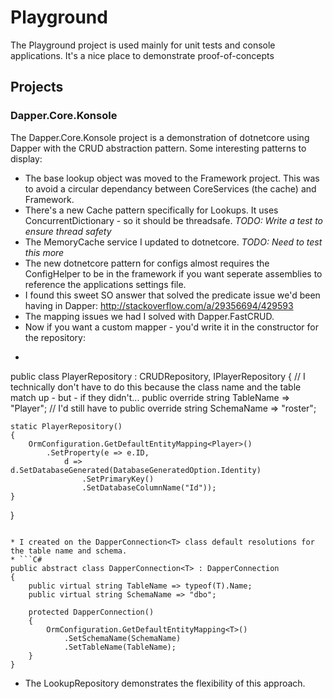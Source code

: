 # Playground

The Playground project is used mainly for unit tests and console applications. It's a nice place to demonstrate proof-of-concepts

## Projects

### Dapper.Core.Konsole

The Dapper.Core.Konsole project is a demonstration of dotnetcore using Dapper with the CRUD abstraction pattern. Some interesting patterns to display:
* The base lookup object was moved to the Framework project. This was to avoid a circular dependancy between CoreServices (the cache) and Framework.
* There's a new Cache pattern specifically for Lookups. It uses ConcurrentDictionary - so it should be threadsafe. *TODO: Write a test to ensure thread safety*
* The MemoryCache service I updated to dotnetcore. *TODO: Need to test this more*
* The new dotnetcore pattern for configs almost requires the ConfigHelper to be in the framework if you want seperate assemblies to reference the applications settings file.
* I found this sweet SO answer that solved the predicate issue we'd been having in Dapper: http://stackoverflow.com/a/29356694/429593
* The mapping issues we had I solved with Dapper.FastCRUD.
* Now if you want a custom mapper - you'd write it in the constructor for the repository:
* ```C#
public class PlayerRepository : CRUDRepository<Player>, IPlayerRepository
{
	// I technically don't have to do this because the class name and the table match up - but - if they didn't...
    public override string TableName => "Player";
    // I'd still have to 
    public override string SchemaName => "roster";

    static PlayerRepository()
    {
        OrmConfiguration.GetDefaultEntityMapping<Player>()
            .SetProperty(e => e.ID,
                d => d.SetDatabaseGenerated(DatabaseGeneratedOption.Identity)
                    .SetPrimaryKey()
                    .SetDatabaseColumnName("Id"));
    }
}
```

* I created on the DapperConnection<T> class default resolutions for the table name and schema.
* ```C#
public abstract class DapperConnection<T> : DapperConnection
{
    public virtual string TableName => typeof(T).Name;
    public virtual string SchemaName => "dbo";

    protected DapperConnection()
    {
        OrmConfiguration.GetDefaultEntityMapping<T>()
            .SetSchemaName(SchemaName)
            .SetTableName(TableName);
    }
}
```

* The LookupRepository demonstrates the flexibility of this approach.